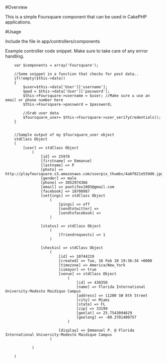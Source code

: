 #Overview

This is a simple Foursquare component that can be used in CakePHP applications.

#Usage

Include the file in app/controllers/components

Example controller code snippet. Make sure to take care of any errror handling.
		
		var $components = array('Foursquare');
		
		//Some snippet in a function that checks for post data..
		if(!empty($this->data))
		{	
			$user=$this->data['User']['username'];
			$pwd = $this->data['User']['password'];
			$this->Foursquare->username = $user; //Make sure u use an email or phone number here 
			$this->Foursquare->password = $password;
			
			//Grab user data
			$foursquare_user= $this->Foursquare->user_verifyCredentials();
		}
		
		
		//Sample output of my $foursquare_user object
		stdClass Object
		(
		    [user] => stdClass Object
		        (
		            [id] => 25978
		            [firstname] => Emmanuel
		            [lastname] => P
		            [photo] => http://playfoursquare.s3.amazonaws.com/userpix_thumbs/4a6f021e559d0.jpg
		            [gender] => male
		            [phone] => 3052974366
		            [email] => pontifex1003@gmail.com
		            [facebook] => 18700987
		            [settings] => stdClass Object
		                (
		                    [pings] => off
		                    [sendtotwitter] => 
		                    [sendtofacebook] => 
		                )

		            [status] => stdClass Object
		                (
		                    [friendrequests] => 1
		                )

		            [checkin] => stdClass Object
		                (
		                    [id] => 10744219
		                    [created] => Tue, 16 Feb 10 19:36:34 +0000
		                    [timezone] => America/New_York
		                    [ismayor] => true
		                    [venue] => stdClass Object
		                        (
		                            [id] => 430350
		                            [name] => Florida International University-Modesto Maidique Campus
		                            [address] => 11200 SW 8th Street
		                            [city] => Miami
		                            [state] => FL
		                            [zip] => 33199
		                            [geolat] => 25.7543094629
		                            [geolong] => -80.3701400757
		                        )

		                    [display] => Emmanuel P. @ Florida International University-Modesto Maidique Campus
		                )

		        )

		)